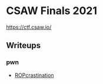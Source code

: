 # CSAW Finals 2021

https://ctf.csaw.io/

## Writeups

### pwn

 - [ROPcrastination](./pwn/ropcrastination)

